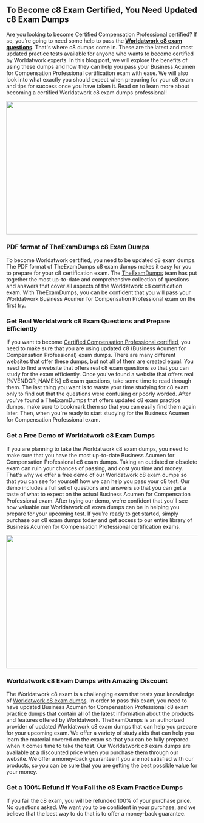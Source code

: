 <h2><strong>To Become c8 Exam Certified, You Need Updated c8 Exam Dumps</strong></h2> <p>Are you looking to become Certified Compensation Professional certified? If so, you’re going to need some help to pass the <strong><a href="https://www.theexamdumps.com/worldatwork/c8-exam-questions">Worldatwork c8 exam questions</a></strong>. That's where c8 dumps come in. These are the latest and most updated practice tests available for anyone who wants to become certified by Worldatwork experts. In this blog post, we will explore the benefits of using these dumps and how they can help you pass your Business Acumen for Compensation Professional certification exam with ease. We will also look into what exactly you should expect when preparing for your c8 exam and tips for success once you have taken it. Read on to learn more about becoming a certified Worldatwork c8 exam dumps professional!</p> <p><img alt="" src="https://www.certcollections.com/uploads/content/image_1_.jpg" style="height:350px; width:750px" /></p> <h3><strong>PDF format of TheExamDumps c8 Exam Dumps</strong></h3> <p>To become Worldatwork certified, you need to be updated c8 exam dumps. The PDF format of TheExamDumps c8 exam dumps makes it easy for you to prepare for your c8 certification exam. The <a href="https://www.theexamdumps.com/">TheExamDumps</a> team has put together the most up-to-date and comprehensive collection of questions and answers that cover all aspects of the Worldatwork c8 certification exam. With TheExamDumps, you can be confident that you will pass your Worldatwork Business Acumen for Compensation Professional exam on the first try.</p> <h3><strong>Get Real Worldatwork c8 Exam Questions and Prepare Efficiently</strong></h3> <p>If you want to become <a href="https://www.theexamdumps.com/certified-compensation-professional-exam-dumps">Certified Compensation Professional certified</a>, you need to make sure that you are using updated c8 (Business Acumen for Compensation Professional) exam dumps. There are many different websites that offer these dumps, but not all of them are created equal. You need to find a website that offers real c8 exam questions so that you can study for the exam efficiently. Once you've found a website that offers real [%VENDOR_NAME%] c8 exam questions, take some time to read through them. The last thing you want is to waste your time studying for c8 exam only to find out that the questions were confusing or poorly worded. After you've found a TheExamDumps that offers updated c8 exam practice dumps, make sure to bookmark them so that you can easily find them again later. Then, when you're ready to start studying for the Business Acumen for Compensation Professional exam.</p> <h3><strong>Get a Free Demo of Worldatwork c8 Exam Dumps</strong></h3> <p>If you are planning to take the Worldatwork c8 exam dumps, you need to make sure that you have the most up-to-date Business Acumen for Compensation Professional c8 exam dumps. Taking an outdated or obsolete exam can ruin your chances of passing, and cost you time and money. That's why we offer a free demo of our Worldatwork c8 exam dumps so that you can see for yourself how we can help you pass your c8 test. Our demo includes a full set of questions and answers so that you can get a taste of what to expect on the actual Business Acumen for Compensation Professional exam. After trying our demo, we're confident that you'll see how valuable our Worldatwork c8 exam dumps can be in helping you prepare for your upcoming test. If you're ready to get started, simply purchase our c8 exam dumps today and get access to our entire library of Business Acumen for Compensation Professional certification exams.</p> <p><img alt="" src="https://www.certcollections.com/uploads/content/image_2.jpg" style="height:350px; width:750px" /></p> <h3><strong>Worldatwork c8 Exam Dumps with Amazing Discount</strong></h3> <p>The Worldatwork c8 exam is a challenging exam that tests your knowledge of <a href="https://www.theexamdumps.com/worldatwork/c8-exam-questions">Worldatwork c8 exam dumps</a>. In order to pass this exam, you need to have updated Business Acumen for Compensation Professional c8 exam practice dumps that contain all of the latest information about the products and features offered by Worldatwork. TheExamDumps is an authorized provider of updated Worldatwork c8 exam dumps that can help you prepare for your upcoming exam. We offer a variety of study aids that can help you learn the material covered on the exam so that you can be fully prepared when it comes time to take the test. Our Worldatwork c8 exam dumps are available at a discounted price when you purchase them through our website. We offer a money-back guarantee if you are not satisfied with our products, so you can be sure that you are getting the best possible value for your money.</p> <h3><strong>Get a 100% Refund if You Fail the c8 Exam Practice Dumps</strong></h3> <p>If you fail the c8 exam, you will be refunded 100% of your purchase price. No questions asked. We want you to be confident in your purchase, and we believe that the best way to do that is to offer a money-back guarantee.</p>
